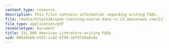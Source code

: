 ```yaml
---
content_type: resource
description: This files contains information regarding writing FQAs.
file: /media/https%3A/open-learning-course-data-rc.s3.amazonaws.com/21l-006-american-literature-spring-2013/00620ab0e525ccd2479416fd726a4c8a_MIT21L_006S13_writingfaqs.pdf
file_type: application/pdf
resourcetype: Document
title: 21L.006 American Literature writing FAQs
uid: 00620ab0-e525-ccd2-4794-16fd726a4c8a
---
```

